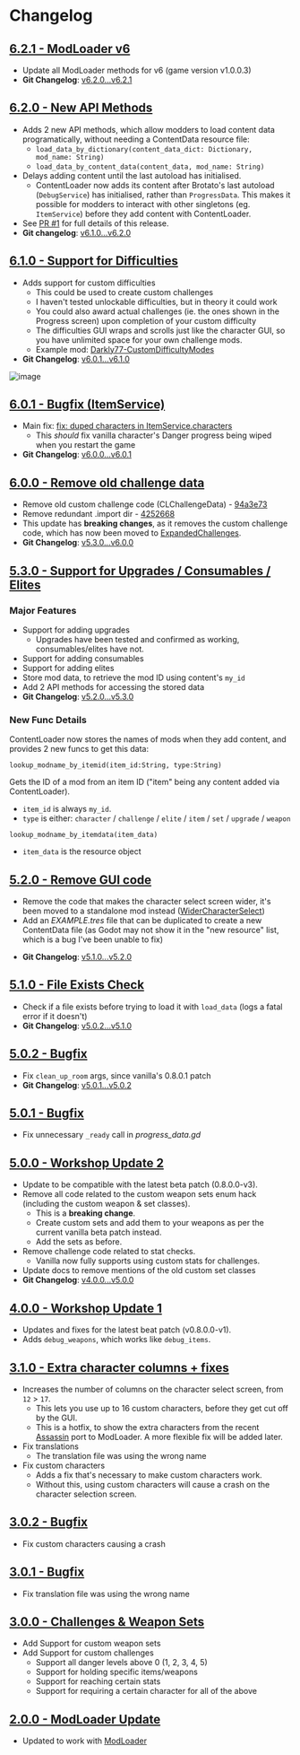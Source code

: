 # Changelog


## [6.2.1 - ModLoader v6](https://github.com/BrotatoMods/Brotato-ContentLoader/releases/tag/v6.2.1)

* Update all ModLoader methods for v6 (game version v1.0.0.3)
* **Git Changelog**: [v6.2.0...v6.2.1](https://github.com/BrotatoMods/Brotato-ContentLoader/compare/v6.2.0...v6.2.1)


## [6.2.0 - New API Methods](https://github.com/BrotatoMods/Brotato-ContentLoader/releases/tag/v6.2.0)

- Adds 2 new API methods, which allow modders to load content data programatically, without needing a ContentData resource file:
  - `load_data_by_dictionary(content_data_dict: Dictionary, mod_name: String)`
  - `load_data_by_content_data(content_data, mod_name: String)`
- Delays adding content until the last autoload has initialised.
  - ContentLoader now adds its content after Brotato's last autoload (`DebugService`) has initialised, rather than `ProgressData`. This makes it possible for modders to interact with other singletons (eg. `ItemService`) before they add content with ContentLoader.
- See [PR #1](https://github.com/BrotatoMods/Brotato-ContentLoader/pull/1) for full details of this release.
- **Git changelog**: [v6.1.0...v6.2.0](https://github.com/BrotatoMods/Brotato-ContentLoader/compare/v6.1.0...v6.2.0)


## [6.1.0 - Support for Difficulties](https://github.com/BrotatoMods/Brotato-ContentLoader/releases/tag/v6.1.0)

- Adds support for custom difficulties
  - This could be used to create custom challenges
  - I haven't tested unlockable difficulties, but in theory it could work
  - You could also award actual challenges (ie. the ones shown in the Progress screen) upon completion of your custom difficulty
  - The difficulties GUI wraps and scrolls just like the character GUI, so you have unlimited space for your own challenge mods.
  - Example mod: [Darkly77-CustomDifficultyModes](https://github.com/BrotatoMods/Darkly77-CustomDifficultyModes)
- **Git Changelog**: [v6.0.1...v6.1.0](https://github.com/BrotatoMods/Brotato-ContentLoader/compare/v6.0.1...v6.1.0)

![image](https://user-images.githubusercontent.com/43499897/219955026-97dcb820-f836-4665-b87a-baa51b059a7d.png)


## [6.0.1 - Bugfix (ItemService)](https://github.com/BrotatoMods/Brotato-ContentLoader/releases/tag/v6.0.1)

- Main fix: [fix: duped characters in ItemService.characters](https://github.com/BrotatoMods/Brotato-ContentLoader/commit/d8fe05f5016a71fbeb66150da307b17bbf374000)
  - This _should_ fix vanilla character's Danger progress being wiped when you restart the game
- **Git Changelog**: [v6.0.0...v6.0.1](https://github.com/BrotatoMods/Brotato-ContentLoader/compare/v6.0.0...v6.0.1)


## [6.0.0 - Remove old challenge data](https://github.com/BrotatoMods/Brotato-ContentLoader/releases/tag/v6.0.0)

- Remove old custom challenge code (CLChallengeData) - [94a3e73](https://github.com/BrotatoMods/Brotato-ContentLoader/commit/94a3e733f288a8a40c74c6ec98b7d7da8aa92a13)
- Remove redundant .import dir - [4252668](https://github.com/BrotatoMods/Brotato-ContentLoader/commit/4252668a8b1ab225126657becd4d5dbc4209d613)
- This update has **breaking changes**, as it removes the custom challenge code, which has now been moved to [ExpandedChallenges](https://github.com/BrotatoMods/Darkly77-ExpandedChallenges).
- **Git Changelog**: [v5.3.0...v6.0.0](https://github.com/BrotatoMods/Brotato-ContentLoader/compare/v5.3.0...v6.0.0)


## [5.3.0 - Support for Upgrades / Consumables / Elites](https://github.com/BrotatoMods/Brotato-ContentLoader/releases/tag/v5.3.0)

### Major Features

* Support for adding upgrades
  * Upgrades have been tested and confirmed as working, consumables/elites have not.
* Support for adding consumables
* Support for adding elites
* Store mod data, to retrieve the mod ID using content's `my_id`
* Add 2 API methods for accessing the stored data
* **Git Changelog**: [v5.2.0...v5.3.0](https://github.com/BrotatoMods/Brotato-ContentLoader/compare/v5.2.0...v5.3.0)

### New Func Details

ContentLoader now stores the names of mods when they add content, and provides 2 new funcs to get this data:

```gdscript
lookup_modname_by_itemid(item_id:String, type:String)
```

Gets the ID of a mod from an item ID ("item" being any content added via ContentLoader).

- `item_id` is always `my_id`.
- `type` is either: `character` / `challenge` / `elite` / `item` / `set` / `upgrade` / `weapon`

```gdscript
lookup_modname_by_itemdata(item_data)
```

- `item_data` is the resource object


## [5.2.0 - Remove GUI code](https://github.com/BrotatoMods/Brotato-ContentLoader/releases/tag/v5.2.0)

* Remove the code that makes the character select screen wider, it's been moved to a standalone mod instead ([WiderCharacterSelect](https://github.com/BrotatoMods/Darkly77-WiderCharacterSelect))
* Add an *EXAMPLE.tres* file that can be duplicated to create a new ContentData file (as Godot may not show it in the "new resource" list, which is a bug I've been unable to fix)
- **Git Changelog**: [v5.1.0...v5.2.0](https://github.com/BrotatoMods/Brotato-ContentLoader/compare/v5.1.0...v5.2.0)


## [5.1.0 - File Exists Check](https://github.com/BrotatoMods/Brotato-ContentLoader/releases/tag/v5.1.0)

- Check if a file exists before trying to load it with `load_data` (logs a fatal error if it doesn't)
- **Git Changelog**: [v5.0.2...v5.1.0](https://github.com/BrotatoMods/Brotato-ContentLoader/compare/v5.0.2...v5.1.0)


## [5.0.2 - Bugfix](https://github.com/BrotatoMods/Brotato-ContentLoader/releases/tag/v5.0.2)

- Fix `clean_up_room` args, since vanilla's 0.8.0.1 patch
- **Git Changelog**: [v5.0.1...v5.0.2](https://github.com/BrotatoMods/Brotato-ContentLoader/compare/v5.0.1...v5.0.2)


## [5.0.1 - Bugfix](https://github.com/BrotatoMods/Brotato-ContentLoader/releases/tag/v5.0.1)

- Fix unnecessary `_ready` call in *progress_data.gd*


## [5.0.0 - Workshop Update 2](https://github.com/BrotatoMods/Brotato-ContentLoader/releases/tag/v5.0.0)

- Update to be compatible with the latest beta patch (0.8.0.0-v3).
- Remove all code related to the custom weapon sets enum hack (including the custom weapon & set classes).
    - This is a **breaking change**.
    - Create custom sets and add them to your weapons as per the current vanilla beta patch instead.
    - Add the sets as before.
- Remove challenge code related to stat checks.
    - Vanilla now fully supports using custom stats for challenges.
- Update docs to remove mentions of the old custom set classes
- **Git Changelog**: [v4.0.0...v5.0.0](https://github.com/BrotatoMods/Brotato-ContentLoader/compare/v4.0.0...v5.0.0)

## [4.0.0 - Workshop Update 1](https://github.com/BrotatoMods/Brotato-ContentLoader/releases/tag/v4.0.0)

- Updates and fixes for the latest beat patch (v0.8.0.0-v1).
- Adds `debug_weapons`, which works like `debug_items`.


## [3.1.0 - Extra character columns + fixes](https://github.com/BrotatoMods/Brotato-ContentLoader/releases/tag/v3.1.0)

- Increases the number of columns on the character select screen, from `12` > `17`.
    - This lets you use up to 16 custom characters, before they get cut off by the GUI.
    - This is a hotfix, to show the extra characters from the recent [Assassin](https://github.com/BrotatoMods/Brotato-Assassin-Mod) port to ModLoader. A more flexible fix will be added later.
- Fix translations
    - The translation file was using the wrong name
- Fix custom characters
    - Adds a fix that's necessary to make custom characters work.
    - Without this, using custom characters will cause a crash on the character selection screen.


## [3.0.2 - Bugfix](https://github.com/BrotatoMods/Brotato-ContentLoader/releases/tag/v3****.0.2)

- Fix custom characters causing a crash


## [3.0.1 - Bugfix](https://github.com/BrotatoMods/Brotato-ContentLoader/releases/tag/v3.0.1)

- Fix translation file was using the wrong name


## [3.0.0 - Challenges & Weapon Sets](https://github.com/BrotatoMods/Brotato-ContentLoader/releases/tag/v3.0.0)

- Add Support for custom weapon sets
- Add Support for custom challenges
  - Support all danger levels above 0 (1, 2, 3, 4, 5)
  - Support for holding specific items/weapons
  - Support for reaching certain stats
  - Support for requiring a certain character for all of the above


## [2.0.0 - ModLoader Update](https://github.com/BrotatoMods/Brotato-ContentLoader/releases/tag/v2.0.0)

- Updated to work with [ModLoader](https://github.com/GodotModding/mod-loader)
